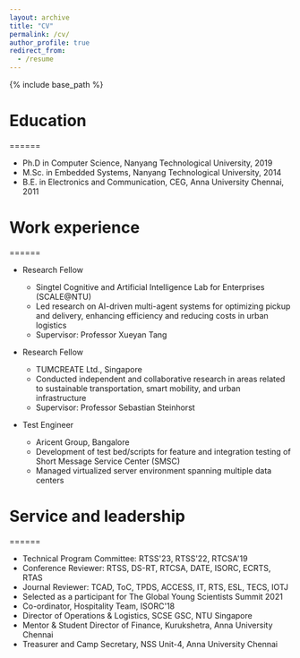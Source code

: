 ```yaml
---
layout: archive
title: "CV"
permalink: /cv/
author_profile: true
redirect_from:
  - /resume
---
```


{% include base_path %}

# Education
======
* Ph.D in Computer Science, Nanyang Technological University, 2019
* M.Sc. in Embedded Systems, Nanyang Technological University, 2014
* B.E. in Electronics and Communication, CEG, Anna University Chennai, 2011

# Work experience
======
* Research Fellow
  * Singtel Cognitive and Artificial Intelligence Lab for Enterprises (SCALE@NTU)
  * Led research on AI-driven multi-agent systems for optimizing pickup and delivery, enhancing efficiency and reducing costs in urban logistics
  * Supervisor: Professor Xueyan Tang

* Research Fellow
  * TUMCREATE Ltd., Singapore
  * Conducted independent and collaborative research in areas related to sustainable transportation, smart mobility, and urban infrastructure
  * Supervisor: Professor Sebastian Steinhorst

* Test Engineer
  * Aricent Group, Bangalore
  * Development of test bed/scripts for feature and integration testing of Short Message Service Center (SMSC)
  * Managed virtualized server environment spanning multiple data centers 

<!--
Skills
======
* Skill 1
* Skill 2
  * Sub-skill 2.1
  * Sub-skill 2.2
  * Sub-skill 2.3
* Skill 3


Publications
======
  <ul>{% for post in site.publications reversed %}
    {% include archive-single-cv.html %}
  {% endfor %}</ul>  
  
Talks
======
  <ul>{% for post in site.talks reversed %}
    {% include archive-single-talk-cv.html  %}
  {% endfor %}</ul>

Teaching
======
  <ul>{% for post in site.teaching reversed %}
    {% include archive-single-cv.html %}
  {% endfor %}</ul>
    -->
    
# Service and leadership
======
* Technical Program Committee: RTSS'23, RTSS'22, RTCSA'19
* Conference Reviewer: RTSS, DS-RT, RTCSA, DATE, ISORC, ECRTS, RTAS
* Journal Reviewer: TCAD, ToC, TPDS, ACCESS, IT, RTS, ESL, TECS, IOTJ
* Selected as a participant for The Global Young Scientists Summit 2021
* Co-ordinator, Hospitality Team, ISORC'18
* Director of Operations & Logistics, SCSE GSC, NTU Singapore
* Mentor & Student Director of Finance, Kurukshetra, Anna University Chennai
* Treasurer and Camp Secretary, NSS Unit-4, Anna University Chennai
